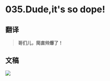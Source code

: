 # 035.Dude,it's so dope!

## 翻译

> **哥们儿，简直帅爆了！**

## 文稿

![](https://cdn.jsdelivr.net/gh/imtianx/speaking180/img/035.jpg)

